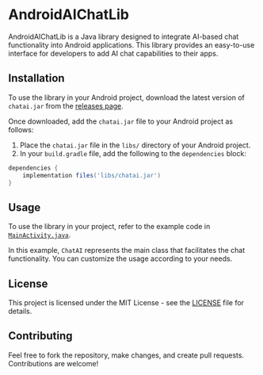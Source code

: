 # AndroidAIChatLib

AndroidAIChatLib is a Java library designed to integrate AI-based chat functionality into Android
applications. This library provides an easy-to-use interface for developers to add AI chat
capabilities to their apps.

## Installation

To use the library in your Android project, download the latest version of `chatai.jar` from
the [releases page](https://github.com/decryptable/AndroidAIChatLib/releases/latest).

Once downloaded, add the `chatai.jar` file to your Android project as follows:

1. Place the `chatai.jar` file in the `libs/` directory of your Android project.
2. In your `build.gradle` file, add the following to the `dependencies` block:

```gradle
dependencies {
    implementation files('libs/chatai.jar')
}
```

## Usage

To use the library in your project, refer to the example code
in [`MainActivity.java`](app/src/main/java/com/decryptable/chatai/MainActivity.java).

In this example, `ChatAI` represents the main class that facilitates the chat functionality. You can
customize the usage according to your needs.

## License

This project is licensed under the MIT License - see the [LICENSE](LICENSE) file for details.

## Contributing

Feel free to fork the repository, make changes, and create pull requests. Contributions are welcome!